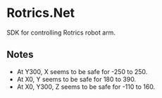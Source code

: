 # Rotrics.Net
SDK for controlling Rotrics robot arm.

## Notes

- At Y300, X seems to be safe for -250 to 250.
- At X0, Y seems to be safe for 180 to 390.
- At X0, Y300, Z seems to be safe for -110 to 160.